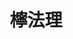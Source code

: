---
title: 檸法理
description: レモンの休息所(サークル)におけるルールや方針を記した資料群

# Badge style
style:
    background: "#ffa"
    color: "#fff"
---